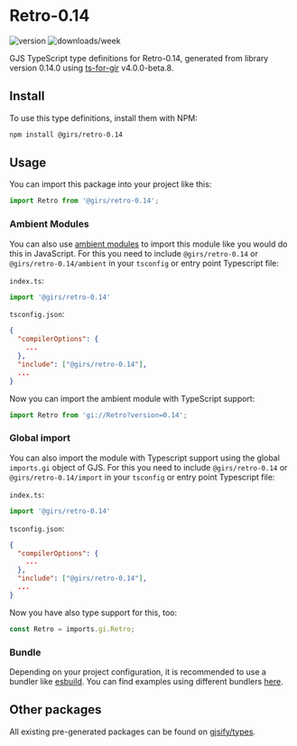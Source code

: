 
# Retro-0.14

![version](https://img.shields.io/npm/v/@girs/retro-0.14)
![downloads/week](https://img.shields.io/npm/dw/@girs/retro-0.14)


GJS TypeScript type definitions for Retro-0.14, generated from library version 0.14.0 using [ts-for-gir](https://github.com/gjsify/ts-for-gir) v4.0.0-beta.8.


## Install

To use this type definitions, install them with NPM:
```bash
npm install @girs/retro-0.14
```

## Usage

You can import this package into your project like this:
```ts
import Retro from '@girs/retro-0.14';
```

### Ambient Modules

You can also use [ambient modules](https://github.com/gjsify/ts-for-gir/tree/main/packages/cli#ambient-modules) to import this module like you would do this in JavaScript.
For this you need to include `@girs/retro-0.14` or `@girs/retro-0.14/ambient` in your `tsconfig` or entry point Typescript file:

`index.ts`:
```ts
import '@girs/retro-0.14'
```

`tsconfig.json`:
```json
{
  "compilerOptions": {
    ...
  },
  "include": ["@girs/retro-0.14"],
  ...
}
```

Now you can import the ambient module with TypeScript support: 

```ts
import Retro from 'gi://Retro?version=0.14';
```

### Global import

You can also import the module with Typescript support using the global `imports.gi` object of GJS.
For this you need to include `@girs/retro-0.14` or `@girs/retro-0.14/import` in your `tsconfig` or entry point Typescript file:

`index.ts`:
```ts
import '@girs/retro-0.14'
```

`tsconfig.json`:
```json
{
  "compilerOptions": {
    ...
  },
  "include": ["@girs/retro-0.14"],
  ...
}
```

Now you have also type support for this, too:

```ts
const Retro = imports.gi.Retro;
```

### Bundle

Depending on your project configuration, it is recommended to use a bundler like [esbuild](https://esbuild.github.io/). You can find examples using different bundlers [here](https://github.com/gjsify/ts-for-gir/tree/main/examples).

## Other packages

All existing pre-generated packages can be found on [gjsify/types](https://github.com/gjsify/types).

